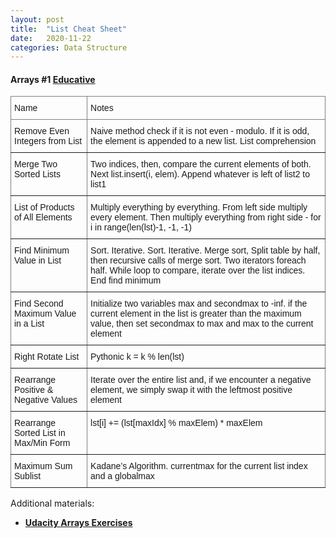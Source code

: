 ```yaml
---
layout: post
title:  "List Cheat Sheet"
date:   2020-11-22
categories: Data Structure
---
```

#### Arrays #1 [Educative][educative-array]
<style type="text/css">
.tg  {border-collapse:collapse;border-spacing:0;}
.tg td{border-color:black;border-style:solid;border-width:1px;font-family:Arial, sans-serif;font-size:14px;
  overflow:hidden;padding:10px 5px;word-break:normal;}
.tg th{border-color:black;border-style:solid;border-width:1px;font-family:Arial, sans-serif;font-size:14px;
  font-weight:normal;overflow:hidden;padding:10px 5px;word-break:normal;}
.tg .tg-0pky{border-color:inherit;text-align:left;vertical-align:top}
</style>
<table class="tg">
<thead>
  <tr>
    <th class="tg-0pky">Name </th>
    <th class="tg-0pky">Notes</th>
  </tr>
</thead>
<tbody>
  <tr>
    <td class="tg-0pky">Remove Even Integers from List</td>
    <td class="tg-0pky">Naive method check if it is not even - modulo. If it is odd, the element is appended to a new list. List comprehension</td>
  </tr>
  <tr>
    <td class="tg-0pky">Merge Two Sorted Lists</td>
    <td class="tg-0pky">Two indices, then, compare the current elements of both. Next list.insert(i, elem). Append whatever is left of list2 to list1</td>
  </tr>
  <tr>
    <td class="tg-0pky">List of Products of All Elements</td>
    <td class="tg-0pky">Multiply everything by everything. From left side multiply every element. Then multiply everything from right side - for i in range(len(lst)-1, -1, -1)</td>
  </tr>
  <tr>
    <td class="tg-0pky">Find Minimum Value in List</td>
    <td class="tg-0pky">Sort. Iterative. Sort. Iterative. Merge sort, Split table by half, then recursive calls of merge sort. Two iterators foreach half. While loop to compare, iterate over the list indices. End find minimum</td>
  </tr>
  <tr>
    <td class="tg-0pky">Find Second Maximum Value in a List</td>
    <td class="tg-0pky">Initialize two variables max and secondmax to -inf. if the current element in the list is greater than the maximum value, then set secondmax to max and max to the current element</td>
  </tr>
  <tr>
    <td class="tg-0pky">Right Rotate List</td>
    <td class="tg-0pky">Pythonic k = k % len(lst)</td>
  </tr>
  <tr>
    <td class="tg-0pky">Rearrange Positive &amp; Negative Values</td>
    <td class="tg-0pky">Iterate over the entire list and, if we encounter a negative element, we simply swap it with the leftmost positive element</td>
  </tr>
  <tr>
    <td class="tg-0pky">Rearrange Sorted List in Max/Min Form</td>
    <td class="tg-0pky">lst[i] += (lst[maxIdx] % maxElem) * maxElem</td>
  </tr>
  <tr>
    <td class="tg-0pky">Maximum Sum Sublist</td>
    <td class="tg-0pky">Kadane’s Algorithm. currentmax for the current list index and a globalmax</td>
  </tr>
</tbody>
</table>

Additional materials:
* **[Udacity Arrays Exercises][udacity-array]**

[educative-array]: https://www.educative.io/module/lesson/data-structures-in-python/393G9ZlnOEQ
[udacity-array]: https://www.educative.io/module/lesson/data-structures-in-python/393G9ZlnOEQ
